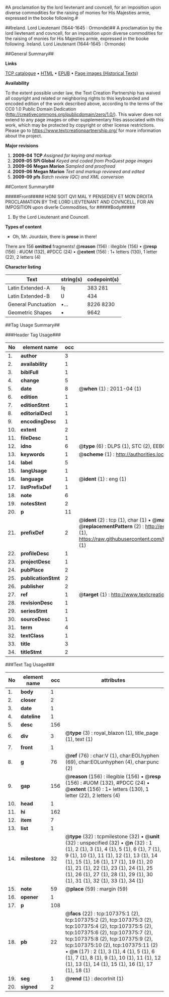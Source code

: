 #A proclamation by the lord lievtenant and covncell, for an imposition upon diverse commodities for the raising of monies for His Majesties armie, expressed in the booke following.#

##Ireland. Lord Lieutenant (1644-1645 : Ormonde)##
A proclamation by the lord lievtenant and covncell, for an imposition upon diverse commodities for the raising of monies for His Majesties armie, expressed in the booke following.
Ireland. Lord Lieutenant (1644-1645 : Ormonde)

##General Summary##

**Links**

[TCP catalogue](http://www.ota.ox.ac.uk/tcp/)  • 
[HTML](http://tei.it.ox.ac.uk/tcp/Texts-HTML/free/A46/A46069.html)  • 
[EPUB](http://tei.it.ox.ac.uk/tcp/Texts-EPUB/free/A46/A46069.epub) • 
[Page images (Historical Texts)](https://historicaltexts.jisc.ac.uk/eebo-18367764e)

**Availability**

To the extent possible under law, the Text Creation Partnership has waived all copyright and related or neighboring rights to this keyboarded and encoded edition of the work described above, according to the terms of the CC0 1.0 Public Domain Dedication (http://creativecommons.org/publicdomain/zero/1.0/). This waiver does not extend to any page images or other supplementary files associated with this work, which may be protected by copyright or other license restrictions. Please go to https://www.textcreationpartnership.org/ for more information about the project.

**Major revisions**

1. __2009-04__ __TCP__ *Assigned for keying and markup*
1. __2009-05__ __SPi Global__ *Keyed and coded from ProQuest page images*
1. __2009-06__ __Megan Marion__ *Sampled and proofread*
1. __2009-06__ __Megan Marion__ *Text and markup reviewed and edited*
1. __2009-09__ __pfs__ *Batch review (QC) and XML conversion*

##Content Summary##

#####Front#####
HONI SOIT QVI MAL Y PENSEDIEV ET MON DROITA PROCLAMATION BY THE LORD LIEVTENANT AND COVNCELL, FOR AN IMPOSITION upon diverſe Commodities, for 
#####Body#####

1. By the Lord Lieutenant and Councell.

**Types of content**

  * Oh, Mr. Jourdain, there is **prose** in there!

There are 156 **omitted** fragments! 
 @__reason__ (156) : illegible (156)  •  @__resp__ (156) : #UOM (132), #PDCC (24)  •  @__extent__ (156) : 1+ letters (130), 1 letter (22), 2 letters (4)

**Character listing**


|Text|string(s)|codepoint(s)|
|---|---|---|
|Latin Extended-A|ſę|383 281|
|Latin Extended-B|Ʋ|434|
|General Punctuation|•…|8226 8230|
|Geometric Shapes|▪|9642|

##Tag Usage Summary##

###Header Tag Usage###

|No|element name|occ|attributes|
|---|---|---|---|
|1.|__author__|3||
|2.|__availability__|1||
|3.|__biblFull__|1||
|4.|__change__|5||
|5.|__date__|8| @__when__ (1) : 2011-04 (1)|
|6.|__edition__|1||
|7.|__editionStmt__|1||
|8.|__editorialDecl__|1||
|9.|__encodingDesc__|1||
|10.|__extent__|2||
|11.|__fileDesc__|1||
|12.|__idno__|6| @__type__ (6) : DLPS (1), STC (2), EEBO-CITATION (1), OCLC (1), VID (1)|
|13.|__keywords__|1| @__scheme__ (1) : http://authorities.loc.gov/ (1)|
|14.|__label__|5||
|15.|__langUsage__|1||
|16.|__language__|1| @__ident__ (1) : eng (1)|
|17.|__listPrefixDef__|1||
|18.|__note__|6||
|19.|__notesStmt__|2||
|20.|__p__|11||
|21.|__prefixDef__|2| @__ident__ (2) : tcp (1), char (1)  •  @__matchPattern__ (2) : ([0-9\-]+):([0-9IVX]+) (1), (.+) (1)  •  @__replacementPattern__ (2) : http://eebo.chadwyck.com/downloadtiff?vid=$1&page=$2 (1), https://raw.githubusercontent.com/textcreationpartnership/Texts/master/tcpchars.xml#$1 (1)|
|22.|__profileDesc__|1||
|23.|__projectDesc__|1||
|24.|__pubPlace__|2||
|25.|__publicationStmt__|2||
|26.|__publisher__|2||
|27.|__ref__|1| @__target__ (1) : http://www.textcreationpartnership.org/docs/. (1)|
|28.|__revisionDesc__|1||
|29.|__seriesStmt__|1||
|30.|__sourceDesc__|1||
|31.|__term__|4||
|32.|__textClass__|1||
|33.|__title__|3||
|34.|__titleStmt__|2||


###Text Tag Usage###

|No|element name|occ|attributes|
|---|---|---|---|
|1.|__body__|1||
|2.|__closer__|2||
|3.|__date__|1||
|4.|__dateline__|1||
|5.|__desc__|156||
|6.|__div__|3| @__type__ (3) : royal_blazon (1), title_page (1), text (1)|
|7.|__front__|1||
|8.|__g__|76| @__ref__ (76) : char:V (1), char:EOLhyphen (69), char:EOLunhyphen (4), char:punc (2)|
|9.|__gap__|156| @__reason__ (156) : illegible (156)  •  @__resp__ (156) : #UOM (132), #PDCC (24)  •  @__extent__ (156) : 1+ letters (130), 1 letter (22), 2 letters (4)|
|10.|__head__|1||
|11.|__hi__|162||
|12.|__item__|7||
|13.|__list__|1||
|14.|__milestone__|32| @__type__ (32) : tcpmilestone (32)  •  @__unit__ (32) : unspecified (32)  •  @__n__ (32) : 1 (1), 2 (1), 3 (1), 4 (1), 5 (1), 6 (1), 7 (1), 9 (1), 10 (1), 11 (1), 12 (1), 13 (1), 14 (1), 15 (1), 16 (1), 17 (1), 19 (1), 20 (1), 21 (1), 22 (1), 23 (1), 24 (1), 25 (1), 26 (1), 27 (1), 28 (1), 29 (1), 30 (1), 31 (1), 32 (1), 33 (1), 34 (1)|
|15.|__note__|59| @__place__ (59) : margin (59)|
|16.|__opener__|1||
|17.|__p__|108||
|18.|__pb__|22| @__facs__ (22) : tcp:107375:1 (2), tcp:107375:2 (2), tcp:107375:3 (2), tcp:107375:4 (2), tcp:107375:5 (2), tcp:107375:6 (2), tcp:107375:7 (2), tcp:107375:8 (2), tcp:107375:9 (2), tcp:107375:10 (2), tcp:107375:11 (2)  •  @__n__ (17) : 2 (1), 3 (1), 4 (1), 5 (1), 6 (1), 7 (1), 8 (1), 9 (1), 10 (1), 11 (1), 12 (1), 13 (1), 14 (1), 15 (1), 16 (1), 17 (1), 18 (1)|
|19.|__seg__|1| @__rend__ (1) : decorInit (1)|
|20.|__signed__|2||
